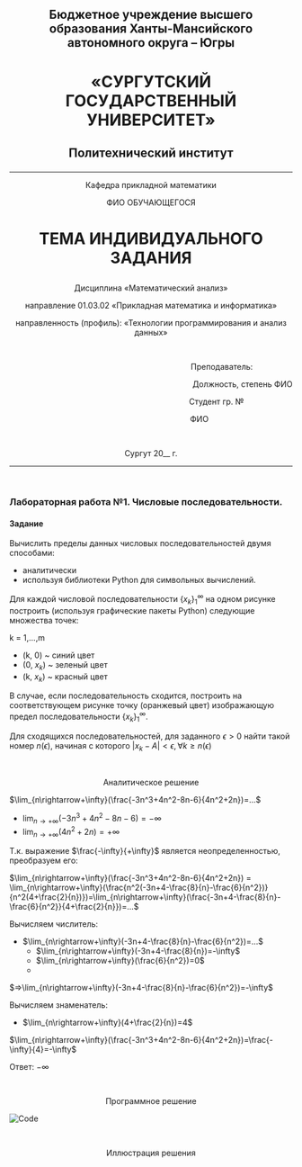 ## <p style="text-align: center;">Бюджетное учреждение высшего образования Ханты-Мансийского автономного округа – Югры</p>

# <p style="text-align: center;">«СУРГУТСКИЙ ГОСУДАРСТВЕННЫЙ УНИВЕРСИТЕТ»</p>

## <p style="text-align: center;">Политехнический институт</p>
---
<p style="text-align: center;">Кафедра прикладной математики</p>


<p style="text-align: center;">ФИО ОБУЧАЮЩЕГОСЯ</p>

# <p style="text-align: center;">ТЕМА ИНДИВИДУАЛЬНОГО ЗАДАНИЯ</p>

<p style="text-align: center;">Дисциплина «Математический анализ»</p>
<p style="text-align: center;">направление 01.03.02 «Прикладная математика и информатика»</p>
<p style="text-align: center;">направленность (профиль): «Технологии программирования и анализ данных»</p>
<pre>

</pre>

<p style="text-align: right;">Преподаватель: &nbsp&nbsp&nbsp&nbsp&nbsp&nbsp&nbsp&nbsp&nbsp&nbsp&nbsp&nbsp&nbsp&nbsp&nbsp&nbsp&nbsp </p>
<p style="text-align: right;">Должность, степень ФИО</p>

<p style="text-align: right;">Студент гр. № &nbsp&nbsp&nbsp&nbsp&nbsp&nbsp&nbsp&nbsp&nbsp&nbsp&nbsp&nbsp&nbsp&nbsp&nbsp&nbsp&nbsp&nbsp&nbsp&nbsp&nbsp </p>
<p style="text-align: right;">ФИО &nbsp&nbsp&nbsp&nbsp&nbsp&nbsp&nbsp&nbsp&nbsp&nbsp&nbsp&nbsp&nbsp&nbsp&nbsp&nbsp&nbsp&nbsp&nbsp&nbsp&nbsp&nbsp&nbsp&nbsp&nbsp&nbsp&nbsp&nbsp&nbsp&nbsp&nbsp&nbsp&nbsp&nbsp&nbsp&nbsp&nbsp</p>
<pre>

</pre>

<p style="text-align: center;">Сургут 20__ г.</p>

---
<pre>

</pre>

### Лабораторная работа №1. Числовые последовательности.

#### Задание
Вычислить пределы данных числовых последовательностей двумя способами: 
- аналитически 
- используя библиотеки Python для символьных вычислений. 

Для каждой числовой последовательности $\{x_k\}_1^\infty$ на одном рисунке построить (используя графические пакеты Python) следующие множества точек:

k = 1,...,m
- (k, 0) ~ синий цвет
- (0, $x_k$) ~ зеленый цвет
- (k, $x_k$) ~ красный цвет

В случае, если последовательность сходится, построить на соответствующем рисунке точку (оранжевый цвет) изображающую предел последовательности $\{x_k\}_1^\infty$.

Для сходящихся последовательностей, для заданного $\epsilon>0$ найти такой номер $n(\epsilon)$, начиная с которого $|x_k-A|<\epsilon, ∀k≥n(\epsilon)$

<pre>

</pre>
<p style="text-align: center;">Аналитическое решение</p>

$\lim_{n\rightarrow+\infty}(\frac{-3n^3+4n^2-8n-6}{4n^2+2n})=...$
  - $\lim_{n\rightarrow+\infty}(-3n^3+4n^2-8n-6)=-\infty$
  - $\lim_{n\rightarrow+\infty}(4n^2+2n)=+\infty$

Т.к. выражение $\frac{-\infty}{+\infty}$ является неопределенностью, преобразуем его:

$\lim_{n\rightarrow+\infty}(\frac{-3n^3+4n^2-8n-6}{4n^2+2n}) = \lim_{n\rightarrow+\infty}(\frac{n^2(-3n+4-\frac{8}{n}-\frac{6}{n^2})}{n^2(4+\frac{2}{n})})=\lim_{n\rightarrow+\infty}(\frac{-3n+4-\frac{8}{n}-\frac{6}{n^2}}{4+\frac{2}{n}})=...$

Вычисляем числитель:
- $\lim_{n\rightarrow+\infty}(-3n+4-\frac{8}{n}-\frac{6}{n^2})=...$
   - $\lim_{n\rightarrow+\infty}(-3n+4-\frac{8}{n})=-\infty$
   - $\lim_{n\rightarrow+\infty}(\frac{6}{n^2})=0$
   - 
$=>\lim_{n\rightarrow+\infty}(-3n+4-\frac{8}{n}-\frac{6}{n^2})=-\infty$

Вычисляем знаменатель:
- $\lim_{n\rightarrow+\infty}(4+\frac{2}{n})=4$

$\lim_{n\rightarrow+\infty}(\frac{-3n^3+4n^2-8n-6}{4n^2+2n})=\frac{-\infty}{4}=-\infty$

Ответ: $-\infty$

<pre>

</pre>
<p style="text-align: center;">Программное решение</p>

![Code](images/1.jpg)

<pre>

</pre>

<p style="text-align: center;">Иллюстрация решения </p>






